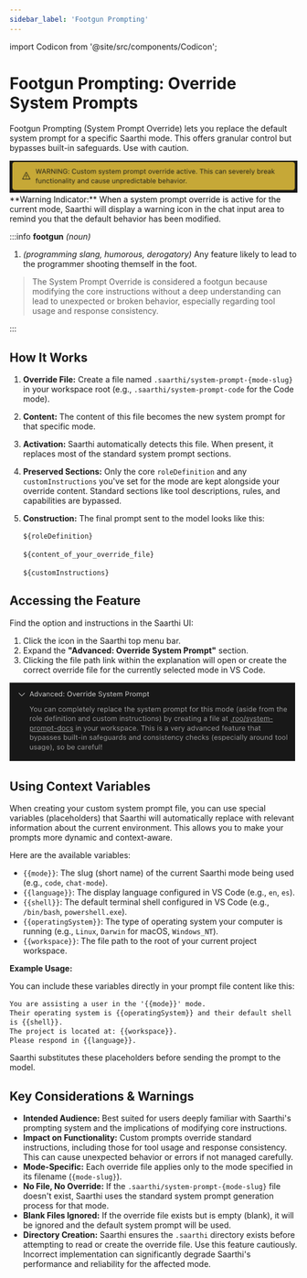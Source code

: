 ```yaml
---
sidebar_label: 'Footgun Prompting'
---
```

import Codicon from '@site/src/components/Codicon';

# Footgun Prompting: Override System Prompts

Footgun Prompting (System Prompt Override) lets you replace the default system prompt for a specific Saarthi mode. This offers granular control but bypasses built-in safeguards. Use with caution.

<img src="/static/img/footgun-prompting/footgun-prompting-1.png" alt="Warning indicator for active system prompt override" width="600" />
**Warning Indicator:** When a system prompt override is active for the current mode, Saarthi will display a warning icon in the chat input area to remind you that the default behavior has been modified.


:::info **footgun** _(noun)_

1.  _(programming slang, humorous, derogatory)_ Any feature likely to lead to the programmer shooting themself in the foot.

> The System Prompt Override is considered a footgun because modifying the core instructions without a deep understanding can lead to unexpected or broken behavior, especially regarding tool usage and response consistency.

:::

## How It Works

1.  **Override File:** Create a file named `.saarthi/system-prompt-{mode-slug}` in your workspace root (e.g., `.saarthi/system-prompt-code` for the Code mode).
2.  **Content:** The content of this file becomes the new system prompt for that specific mode.
3.  **Activation:** Saarthi automatically detects this file. When present, it replaces most of the standard system prompt sections.
4.  **Preserved Sections:** Only the core `roleDefinition` and any `customInstructions` you've set for the mode are kept alongside your override content. Standard sections like tool descriptions, rules, and capabilities are bypassed.
5.  **Construction:** The final prompt sent to the model looks like this:

    ```
    ${roleDefinition}

    ${content_of_your_override_file}

    ${customInstructions}
    ```

## Accessing the Feature

Find the option and instructions in the Saarthi UI:

1.  Click the <Codicon name="notebook" /> icon in the Saarthi top menu bar.
2.  Expand the **"Advanced: Override System Prompt"** section.
3.  Clicking the file path link within the explanation will open or create the correct override file for the currently selected mode in VS Code.

<img src="/static/img/footgun-prompting/footgun-prompting.png" alt="UI showing the Advanced: Override System Prompt section" width="500" />

## Using Context Variables

When creating your custom system prompt file, you can use special variables (placeholders) that Saarthi will automatically replace with relevant information about the current environment. This allows you to make your prompts more dynamic and context-aware.

Here are the available variables:

- `{{mode}}`: The slug (short name) of the current Saarthi mode being used (e.g., `code`, `chat-mode`).
- `{{language}}`: The display language configured in VS Code (e.g., `en`, `es`).
- `{{shell}}`: The default terminal shell configured in VS Code (e.g., `/bin/bash`, `powershell.exe`).
- `{{operatingSystem}}`: The type of operating system your computer is running (e.g., `Linux`, `Darwin` for macOS, `Windows_NT`).
- `{{workspace}}`: The file path to the root of your current project workspace.

**Example Usage:**

You can include these variables directly in your prompt file content like this:

```
You are assisting a user in the '{{mode}}' mode.
Their operating system is {{operatingSystem}} and their default shell is {{shell}}.
The project is located at: {{workspace}}.
Please respond in {{language}}.
```

Saarthi substitutes these placeholders before sending the prompt to the model.

## Key Considerations & Warnings

- **Intended Audience:** Best suited for users deeply familiar with Saarthi's prompting system and the implications of modifying core instructions.
- **Impact on Functionality:** Custom prompts override standard instructions, including those for tool usage and response consistency. This can cause unexpected behavior or errors if not managed carefully.
- **Mode-Specific:** Each override file applies only to the mode specified in its filename (`{mode-slug}`).
- **No File, No Override:** If the `.saarthi/system-prompt-{mode-slug}` file doesn't exist, Saarthi uses the standard system prompt generation process for that mode.
- **Blank Files Ignored:** If the override file exists but is empty (blank), it will be ignored and the default system prompt will be used.
- **Directory Creation:** Saarthi ensures the `.saarthi` directory exists before attempting to read or create the override file.
Use this feature cautiously. Incorrect implementation can significantly degrade Saarthi's performance and reliability for the affected mode.
